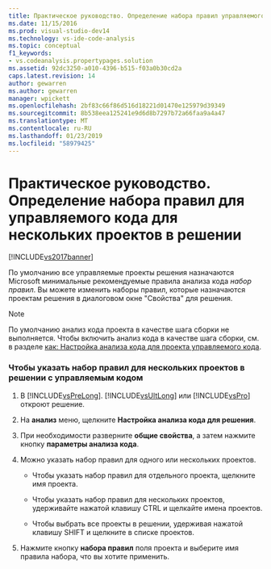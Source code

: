 ```yaml
---
title: Практическое руководство. Определение набора правил управляемого кода для нескольких проектов в решении | Документация Майкрософт
ms.date: 11/15/2016
ms.prod: visual-studio-dev14
ms.technology: vs-ide-code-analysis
ms.topic: conceptual
f1_keywords:
- vs.codeanalysis.propertypages.solution
ms.assetid: 92dc3250-a010-4396-b515-f03a0b30cd2a
caps.latest.revision: 14
author: gewarren
ms.author: gewarren
manager: wpickett
ms.openlocfilehash: 2bf83c66f86d516d18221d01470e125979d39349
ms.sourcegitcommit: 8b538eea125241e9d6d8b7297b72a66faa9a4a47
ms.translationtype: MT
ms.contentlocale: ru-RU
ms.lasthandoff: 01/23/2019
ms.locfileid: "58979425"
---
```

# <a name="how-to-specify-managed-code-rule-sets-for-multiple-projects-in-a-solution"></a>Практическое руководство. Определение набора правил для управляемого кода для нескольких проектов в решении
[!INCLUDE[vs2017banner](../includes/vs2017banner.md)]

По умолчанию все управляемые проекты решения назначаются Microsoft минимальные рекомендуемые правила анализа кода *набор правил*. Вы можете изменить наборы правил, которые назначаются проектам решения в диалоговом окне "Свойства" для решения.  
  
> [!NOTE]
>  По умолчанию анализ кода проекта в качестве шага сборки не выполняется. Чтобы включить анализ кода в качестве шага сборки, см. в разделе [как: Настройка анализа кода для проекта управляемого кода](../code-quality/how-to-configure-code-analysis-for-a-managed-code-project.md).  
  
### <a name="to-specify-a-rule-set-for-multiple-projects-in-a-managed-code--solution"></a>Чтобы указать набор правил для нескольких проектов в решении с управляемым кодом  
  
1.  В [!INCLUDE[vsPreLong](../includes/vsprelong-md.md)]. [!INCLUDE[vsUltLong](../includes/vsultlong-md.md)] или [!INCLUDE[vsPro](../includes/vspro-md.md)] откроют решение.  
  
2.  На **анализ** меню, щелкните **Настройка анализа кода для решения**.  
  
3.  При необходимости разверните **общие свойства**, а затем нажмите кнопку **параметры анализа кода**.  
  
4.  Можно указать набор правил для одного или нескольких проектов.  
  
    -   Чтобы указать набор правил для отдельного проекта, щелкните имя проекта.  
  
    -   Чтобы указать набор правил для нескольких проектов, удерживайте нажатой клавишу CTRL и щелкайте имена проектов.  
  
    -   Чтобы выбрать все проекты в решении, удерживая нажатой клавишу SHIFT и щелкните в списке проектов.  
  
5.  Нажмите кнопку **набора правил** поля проекта и выберите имя правила набора, что вы хотите применить.
